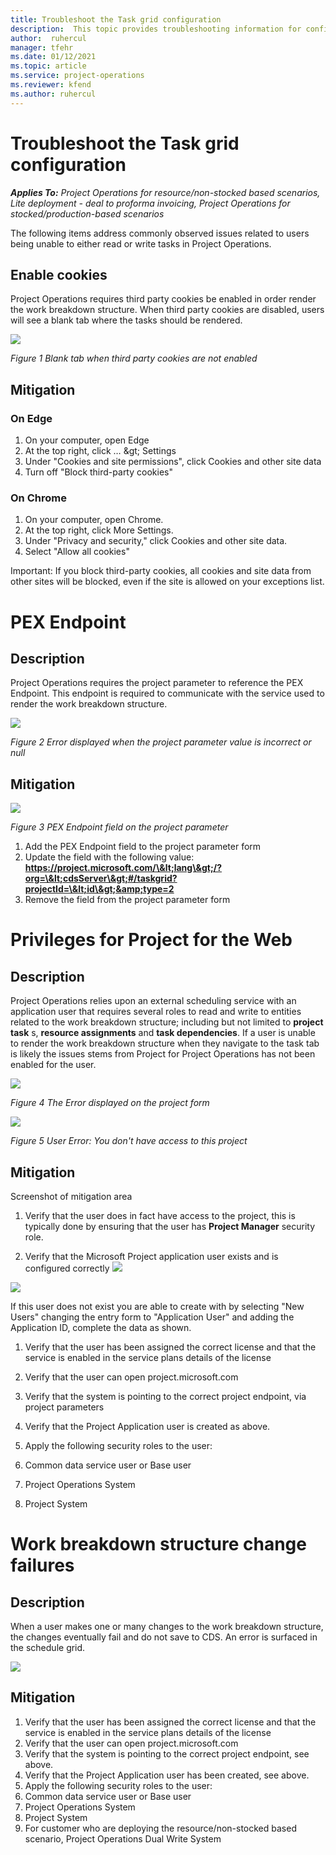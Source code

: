 ```yaml
---
title: Troubleshoot the Task grid configuration
description:  This topic provides troubleshooting information for configuring the Task grid.
author:  ruhercul
manager: tfehr
ms.date: 01/12/2021 
ms.topic: article
ms.service: project-operations
ms.reviewer: kfend
ms.author: ruhercul
---
```


# Troubleshoot the Task grid configuration 

_**Applies To:** Project Operations for resource/non-stocked based scenarios, Lite deployment - deal to proforma invoicing, Project Operations for stocked/production-based scenarios_

The following items address commonly observed issues related to users being unable to either read or write tasks in Project Operations.

## Enable cookies

Project Operations requires third party cookies be enabled in order render the work breakdown structure. When third party cookies are disabled, users will see a blank tab where the tasks should be rendered.

![](media/blankschedule.png)

_Figure 1 Blank tab when third party cookies are not enabled_



## Mitigation
 ### On Edge

1. On your computer, open Edge
2. At the top right, click … \&gt; Settings
3. Under &quot;Cookies and site permissions&quot;, click Cookies and other site data
4. Turn off &quot;Block third-party cookies&quot;

### On Chrome

1. On your computer, open Chrome.
2. At the top right, click More Settings.
3. Under &quot;Privacy and security,&quot; click Cookies and other site data.
4. Select &quot;Allow all cookies&quot;

Important: If you block third-party cookies, all cookies and site data from other sites will be blocked, even if the site is allowed on your exceptions list.

# PEX Endpoint

## Description

Project Operations requires the project parameter to reference the PEX Endpoint. This endpoint is required to communicate with the service used to render the work breakdown structure.

![](media/Pexenpointerror.png)

_Figure 2 Error displayed when the project parameter value is incorrect or null_


## Mitigation
 ![](media/projectparameter.png)

_Figure 3 PEX Endpoint field on the project parameter_

1. Add the PEX Endpoint field to the project parameter form
2. Update the field with the following value: **https://project.microsoft.com/\&lt;lang\&gt;/?org=\&lt;cdsServer\&gt;#/taskgrid?projectId=\&lt;id\&gt;&amp;type=2**
3. Remove the field from the project parameter form

# Privileges for Project for the Web

## Description

Project Operations relies upon an external scheduling service with an application user that requires several roles to read and write to entities related to the work breakdown structure; including but not limited to **project task** s, **resource assignments** and **task dependencies**. If a user is unable to render the work breakdown structure when they navigate to the task tab is likely the issues stems from Project for Project Operations has not been enabled for the user.

![](media/securityroleserror.png)

_Figure 4 The Error displayed on the project form_

![](media/noaccess.png)

_Figure 5 User Error: You don&#39;t have access to this project_

## Mitigation
 
 Screenshot of mitigation area

1. Verify that the user does in fact have access to the project, this is typically done by ensuring that the user has **Project Manager** security role.


2. Verify that the Microsoft Project application user exists and is configured correctly
 ![](media/applicationuser.jpg)

![](media/applicationuserdetails.jpg)



 If this user does not exist you are able to create with by selecting &quot;New Users&quot; changing the entry form to &quot;Application User&quot; and adding the Application ID, complete the data as shown.

1. Verify that the user has been assigned the correct license and that the service is enabled in the service plans details of the license
2. Verify that the user can open project.microsoft.com
3. Verify that the system is pointing to the correct project endpoint, via project parameters
4. Verify that the Project Application user is created as above.
5. Apply the following security roles to the user:

  1. Common data service user or Base user
  2. Project Operations System
  3. Project System

# Work breakdown structure change failures

## Description

When a user makes one or many changes to the work breakdown structure, the changes eventually fail and do not save to CDS. An error is surfaced in the schedule grid.

![](media/unabletosave.png)

## Mitigation


1. Verify that the user has been assigned the correct license and that the service is enabled in the service plans details of the license
2. Verify that the user can open project.microsoft.com
3. Verify that the system is pointing to the correct project endpoint, see above.
4. Verify that the Project Application user has been created, see above.
5. Apply the following security roles to the user:
  1. Common data service user or Base user
  2. Project Operations System
  3. Project System
  4. For customer who are deploying the resource/non-stocked based scenario, Project Operations Dual Write System
